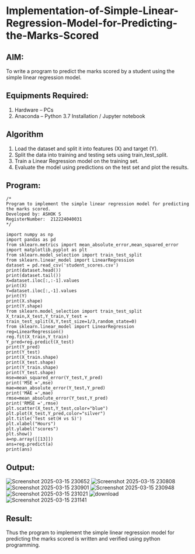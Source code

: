 # Implementation-of-Simple-Linear-Regression-Model-for-Predicting-the-Marks-Scored

## AIM:
To write a program to predict the marks scored by a student using the simple linear regression model.

## Equipments Required:
1. Hardware – PCs
2. Anaconda – Python 3.7 Installation / Jupyter notebook

## Algorithm
1. Load the dataset and split it into features (X) and target (Y).
2. Split the data into training and testing sets using train_test_split.
3. Train a Linear Regression model on the training set.
4. Evaluate the model using predictions on the test set and plot the results.

## Program:
```
/*
Program to implement the simple linear regression model for predicting the marks scored.
Developed by: ASHOK S
RegisterNumber:  212224040031
*/
```
```
import numpy as np
import pandas as pd
from sklearn.metrics import mean_absolute_error,mean_squared_error
import matplotlib.pyplot as plt
from sklearn.model_selection import train_test_split
from sklearn.linear_model import LinearRegression
dataset = pd.read_csv('student_scores.csv')
print(dataset.head())
print(dataset.tail())
X=dataset.iloc[:,:-1].values
print(X)
Y=dataset.iloc[:,-1].values
print(Y)
print(X.shape)
print(Y.shape)
from sklearn.model_selection import train_test_split
X_train,X_test,Y_train,Y_test = train_test_split(X,Y,test_size=1/3,random_state=0)
from sklearn.linear_model import LinearRegression
reg=LinearRegression()
reg.fit(X_train,Y_train)
Y_pred=reg.predict(X_test)
print(Y_pred)
print(Y_test)
print(X_train.shape)
print(X_test.shape)
print(Y_train.shape)
print(Y_test.shape)
mse=mean_squared_error(Y_test,Y_pred)
print('MSE =',mse)
mae=mean_absolute_error(Y_test,Y_pred)
print('MAE =',mae)
rmse=mean_absolute_error(Y_test,Y_pred)
print('RMSE =',rmse)
plt.scatter(X_test,Y_test,color="blue")
plt.plot(X_test,Y_pred,color="silver")
plt.title('Test set(H vs S)')
plt.xlabel("Hours")
plt.ylabel("scores")
plt.show()
a=np.array([[13]])
ans=reg.predict(a)
print(ans)
```

## Output:
![Screenshot 2025-03-15 230652](https://github.com/user-attachments/assets/1876e17a-164c-4b03-a77b-6f940d8875db)
![Screenshot 2025-03-15 230808](https://github.com/user-attachments/assets/4bd98eff-2497-43db-830e-760321a1eb4b)
![Screenshot 2025-03-15 230901](https://github.com/user-attachments/assets/6f8ce2ac-5088-4fd9-9fbe-8875b41709a3)
![Screenshot 2025-03-15 230948](https://github.com/user-attachments/assets/28a1a06b-1e3b-413b-ab46-fdbc6bf74253)
![Screenshot 2025-03-15 231021](https://github.com/user-attachments/assets/c3e1876e-f001-4483-8d65-8e3042b819c7)
![download](https://github.com/user-attachments/assets/10b760e5-478b-481e-a644-9d9da7176265)
![Screenshot 2025-03-15 231141](https://github.com/user-attachments/assets/1e5d2d70-bfa9-4cb9-894f-e0f31cc6aaa5)


## Result:
Thus the program to implement the simple linear regression model for predicting the marks scored is written and verified using python programming.
